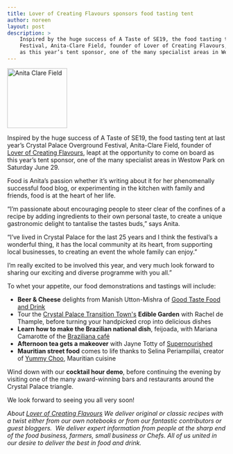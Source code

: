 ```yaml
---
title: Lover of Creating Flavours sponsors food tasting tent
author: noreen
layout: post
description: >
    Inspired by the huge success of A Taste of SE19, the food tasting tent at last year’s Crystal Palace Overground
    Festival, Anita-Clare Field, founder of Lover of Creating Flavours, leapt at the opportunity to come on board
    as this year’s tent sponsor, one of the many specialist areas in Westow Park on Saturday June 29.
---
```

<img src="/images/blog/anita-clare-field.jpg" alt="Anita Clare Field" width="138" class="left"/>

Inspired by the huge success of A Taste of SE19, the food tasting tent at last year’s Crystal Palace Overground
Festival, Anita-Clare Field, founder of [Lover of Creating Flavours][1],
leapt at the opportunity to come on board as this year’s tent sponsor, one of the many specialist areas in
Westow Park on Saturday June 29.

Food is Anita’s passion whether it’s writing about it for her phenomenally successful food blog, or experimenting
in the kitchen with family and friends, food is at the heart of her life.

“I’m passionate about encouraging people to steer clear of the confines of a recipe by adding ingredients to
their own personal taste, to create a unique gastronomic delight to tantalise the tastes buds,” says Anita.

“I’ve lived in Crystal Palace for the last 25 years and I think the festival’s a wonderful thing, it has the
local community at its heart, from supporting local businesses, to creating an event the whole family can enjoy.”

I’m really excited to be involved this year, and very much look forward to sharing our exciting and diverse
programme with you all.”

To whet your appetite, our food demonstrations and tastings will include:

- **Beer & Cheese** delights from Manish Utton-Mishra of [Good Taste Food and Drink][2]
- Tour the [Crystal Palace Transition Town's][3] **Edible Garden** with Rachel de Thample, before turning your handpicked crop into delicious dishes
- **Learn how to make the Brazilian national dish**, feijoada, with Mariana Camarotte of the [Braziliana café][4]
- **Afternoon tea gets a makeover** with Jayne Totty of [Supernourished][5]
- **Mauritian street food** comes to life thanks to Selina Periampillai, creator of [Yummy Choo][6], Mauritian cuisine

Wind down with our **cocktail hour demo**, before continuing the evening by visiting one of the many award-winning
bars and restaurants around the Crystal Palace triangle.

We look forward to seeing you all very soon!

*About [Lover of Creating Flavours][1] We deliver original or classic recipes with a twist either from our own
notebooks or from our fantastic contributors or guest bloggers.  We deliver expert information from people at
the sharp end of the food business, farmers, small business or Chefs. All of us united in our desire
to deliver the best in food and drink.*


[1]: http://www.loverofcreatingflavours.co.uk/
[2]: https://www.facebook.com/goodtastefd
[3]: http://www.crystalpalacetransition.org.uk/
[4]: http://www.braziliana.co.uk/
[5]: http://supernourished.com/
[6]: http://yummychooeats.com/
